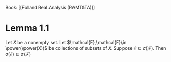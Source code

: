 Book: [[Folland Real Analysis (RAMT&TA)]]
# Lemma 1.1
Let $X$ be a nonempty set.
Let $\mathcal{E},\mathcal{F}\in \power(\power(X))$ be collections of subsets of $X$.
Suppose $\mathcal{E}\subseteq \sigma(\mathcal{F})$.
Then $\sigma(\mathcal{E})\subseteq \sigma(\mathcal{F})$